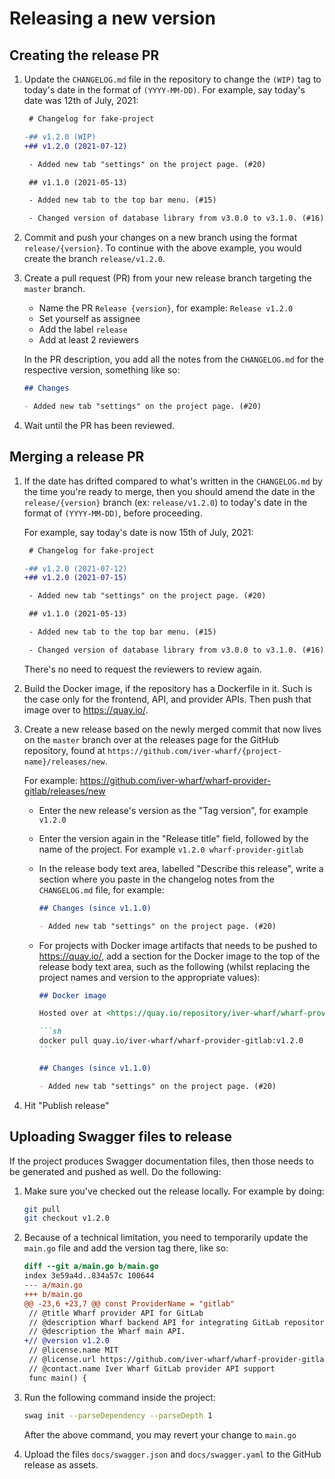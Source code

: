 # Releasing a new version

## Creating the release PR

1. Update the `CHANGELOG.md` file in the repository to change the `(WIP)` tag
   to today's date in the format of `(YYYY-MM-DD)`. For example, say today's
   date was 12th of July, 2021:

   ```diff
    # Changelog for fake-project

   -## v1.2.0 (WIP)
   +## v1.2.0 (2021-07-12)

    - Added new tab "settings" on the project page. (#20)

    ## v1.1.0 (2021-05-13)

    - Added new tab to the top bar menu. (#15)

    - Changed version of database library from v3.0.0 to v3.1.0. (#16)
   ```

2. Commit and push your changes on a new branch using the format
   `release/{version}`. To continue with the above example, you would create
   the branch `release/v1.2.0`.

3. Create a pull request (PR) from your new release branch targeting the
   `master` branch.

   - Name the PR `Release {version}`, for example: `Release v1.2.0`
   - Set yourself as assignee
   - Add the label `release`
   - Add at least 2 reviewers

   In the PR description, you add all the notes from the `CHANGELOG.md` for the
   respective version, something like so:

   ```markdown
   ## Changes

   - Added new tab "settings" on the project page. (#20)
   ```

4. Wait until the PR has been reviewed.

## Merging a release PR

1. If the date has drifted compared to what's written in the `CHANGELOG.md` by
   the time you're ready to merge, then you should amend the date in the
   `release/{version}` branch (ex: `release/v1.2.0`) to today's date in the
   format of `(YYYY-MM-DD)`, before proceeding.

   For example, say today's date is now 15th of July, 2021:

   ```diff
    # Changelog for fake-project

   -## v1.2.0 (2021-07-12)
   +## v1.2.0 (2021-07-15)

    - Added new tab "settings" on the project page. (#20)

    ## v1.1.0 (2021-05-13)

    - Added new tab to the top bar menu. (#15)

    - Changed version of database library from v3.0.0 to v3.1.0. (#16)
   ```

   There's no need to request the reviewers to review again.

2. Build the Docker image, if the repository has a Dockerfile in it. Such is
   the case only for the frontend, API, and provider APIs. Then push that image
   over to <https://quay.io/>.

3. Create a new release based on the newly merged commit that now lives on the
   `master` branch over at the releases page for the GitHub repository, found
   at `https://github.com/iver-wharf/{project-name}/releases/new`.

   For example: <https://github.com/iver-wharf/wharf-provider-gitlab/releases/new>

   - Enter the new release's version as the "Tag version", for example `v1.2.0`

   - Enter the version again in the "Release title" field, followed by the
     name of the project. For example `v1.2.0 wharf-provider-gitlab`

   - In the release body text area, labelled "Describe this release", write a
     section where you paste in the changelog notes from the `CHANGELOG.md`
     file, for example:

     ```markdown
     ## Changes (since v1.1.0)

     - Added new tab "settings" on the project page. (#20)
     ```

   - For projects with Docker image artifacts that needs to be pushed to
     <https://quay.io/>, add a section for the Docker image to the top of the
     release body text area, such as the following (whilst replacing the
     project names and version to the appropriate values):

     ````markdown
     ## Docker image

     Hosted over at <https://quay.io/repository/iver-wharf/wharf-provider-gitlab>

     ```sh
     docker pull quay.io/iver-wharf/wharf-provider-gitlab:v1.2.0
     ```

     ## Changes (since v1.1.0)

     - Added new tab "settings" on the project page. (#20)
     ````

4. Hit "Publish release"

## Uploading Swagger files to release

If the project produces Swagger documentation files, then those needs to be
generated and pushed as well. Do the following:

1. Make sure you've checked out the release locally. For example by doing:

   ```bash
   git pull
   git checkout v1.2.0
   ```

2. Because of a technical limitation, you need to temporarily update the
   `main.go` file and add the version tag there, like so:

   ```diff
   diff --git a/main.go b/main.go
   index 3e59a4d..834a57c 100644
   --- a/main.go
   +++ b/main.go
   @@ -23,6 +23,7 @@ const ProviderName = "gitlab"
    // @title Wharf provider API for GitLab
    // @description Wharf backend API for integrating GitLab repositories with
    // @description the Wharf main API.
   +// @version v1.2.0
    // @license.name MIT
    // @license.url https://github.com/iver-wharf/wharf-provider-gitlab/blob/master/LICENSE
    // @contact.name Iver Wharf GitLab provider API support
    func main() {
   ```

3. Run the following command inside the project:

   ```bash
   swag init --parseDependency --parseDepth 1
   ```

   After the above command, you may revert your change to `main.go`

4. Upload the files `docs/swagger.json` and `docs/swagger.yaml` to the GitHub
   release as assets.
